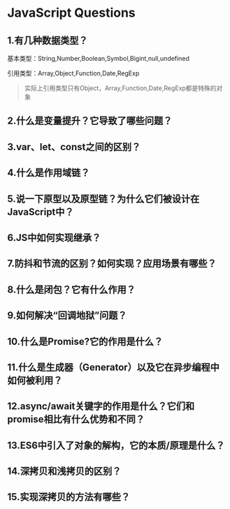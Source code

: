 # JavaScript Questions

## 1.有几种数据类型？

基本类型：String,Number,Boolean,Symbol,Bigint,null,undefined

引用类型：Array,Object,Function,Date,RegExp

> 实际上引用类型只有Object，Array,Function,Date,RegExp都是特殊的对象

## 2.什么是变量提升？它导致了哪些问题？

## 3.var、let、const之间的区别？

## 4.什么是作用域链？

## 5.说一下原型以及原型链？为什么它们被设计在JavaScript中？

## 6.JS中如何实现继承？

## 7.防抖和节流的区别？如何实现？应用场景有哪些？

## 8.什么是闭包？它有什么作用？

## 9.如何解决“回调地狱”问题？

## 10.什么是Promise?它的作用是什么？

## 11.什么是生成器（Generator）以及它在异步编程中如何被利用？

## 12.async/await关键字的作用是什么？它们和promise相比有什么优势和不同？

## 13.ES6中引入了对象的解构，它的本质/原理是什么？

## 14.深拷贝和浅拷贝的区别？

## 15.实现深拷贝的方法有哪些？

